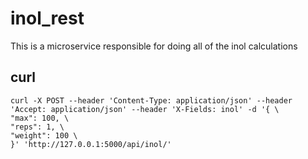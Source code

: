 inol_rest
========================

This is a microservice responsible for doing all of the inol calculations


curl
-----------------------------
	curl -X POST --header 'Content-Type: application/json' --header 'Accept: application/json' --header 'X-Fields: inol' -d '{ \ 
	"max": 100, \ 
	"reps": 1, \ 
	"weight": 100 \ 
	}' 'http://127.0.0.1:5000/api/inol/'